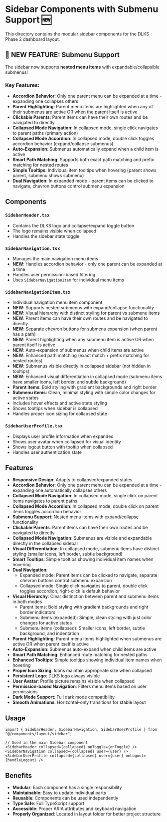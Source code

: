 # Sidebar Components with Submenu Support 🆕

This directory contains the modular sidebar components for the DLKS Phase 2 dashboard layout.

## 🎉 NEW FEATURE: Submenu Support

The sidebar now supports **nested menu items** with expandable/collapsible submenus!

### Key Features:
- **Accordion Behavior**: Only one parent menu can be expanded at a time - expanding one collapses others
- **Parent Highlighting**: Parent menu items are highlighted when any of their submenus are active OR when the parent itself is active
- **Clickable Parents**: Parent items can have their own routes and be navigated to directly
- **Collapsed Mode Navigation**: In collapsed mode, single click navigates to parent paths (primary action)
- **Collapsed Mode Accordion**: In collapsed mode, double click toggles accordion behavior (expand/collapse submenus)
- **Auto-Expansion**: Submenus automatically expand when a child item is active
- **Smart Path Matching**: Supports both exact path matching and prefix matching for nested routes
- **Simple Tooltips**: Individual item tooltips when hovering (parent shows parent, submenu shows submenu)
- **Dual Navigation**: In expanded mode - parent items can be clicked to navigate, chevron buttons control submenu expansion

## Components

### `SidebarHeader.tsx`
- Contains the DLKS logo and collapse/expand toggle button
- The logo remains visible when collapsed
- Handles the sidebar state toggle

### `SidebarNavigation.tsx`
- Manages the main navigation menu items
- **NEW**: Handles accordion behavior - only one parent can be expanded at a time
- Handles user permission-based filtering
- Uses `SidebarNavigationItem` for individual menu items

### `SidebarNavigationItem.tsx`
- Individual navigation menu item component
- **NEW**: Supports nested submenus with expand/collapse functionality
- **NEW**: Visual hierarchy with distinct styling for parent vs submenu items
- **NEW**: Parent items can have their own routes and be navigated to directly
- **NEW**: Separate chevron buttons for submenu expansion (when parent has a path)
- **NEW**: Parent highlighting when any submenu item is active OR when parent itself is active
- **NEW**: Auto-expansion of submenus when child items are active
- **NEW**: Enhanced path matching (exact match + prefix matching for nested routes)
- **NEW**: Submenus visible directly in collapsed sidebar (not hidden in tooltips)
- **NEW**: Enhanced visual differentiation in collapsed mode (submenu items have smaller icons, left border, and subtle background)
- **Parent items**: Bold styling with gradient backgrounds and right border
- **Submenu items**: Clean, minimal styling with simple color changes for active states
- Includes hover effects and active state styling
- Shows tooltips when sidebar is collapsed
- Handles proper icon sizing for collapsed state

### `SidebarUserProfile.tsx`
- Displays user profile information when expanded
- Shows user avatar when collapsed for visual identity
- Shows logout button with tooltip when collapsed
- Handles user authentication state

## Features

- **Responsive Design**: Adapts to collapsed/expanded states
- **Accordion Behavior**: Only one parent menu can be expanded at a time - expanding one automatically collapses others
- **Collapsed Mode Navigation**: In collapsed mode, single click on parent items navigates to parent paths
- **Collapsed Mode Accordion**: In collapsed mode, double click on parent items toggles accordion behavior
- **Submenu Support**: Nested menu items with expand/collapse functionality
- **Clickable Parents**: Parent items can have their own routes and be navigated to directly
- **Collapsed Mode Navigation**: Submenus are visible and expandable directly in the collapsed sidebar
- **Visual Differentiation**: In collapsed mode, submenu items have distinct styling (smaller icons, left border, subtle background)
- **Smart Tooltips**: Simple tooltips showing individual item names when hovering
- **Dual Navigation**: 
  - Expanded mode: Parent items can be clicked to navigate, separate chevron buttons control submenu expansion
  - Collapsed mode: Single click navigates to parent, double click toggles accordion, right-click is default behavior
- **Visual Hierarchy**: Clear distinction between parent and submenu items in both modes
  - Parent items: Bold styling with gradient backgrounds and right border indicators
  - Submenu items (expanded): Simple, clean styling with just color changes for active states
  - Submenu items (collapsed): Smaller icons, left border, subtle background, and indentation
- **Parent Highlighting**: Parent menu items highlighted when submenus are active OR when parent itself is active
- **Auto-Expansion**: Submenus auto-expand when child items are active
- **Smart Path Matching**: Enhanced route matching for nested paths
- **Enhanced Tooltips**: Simple tooltips showing individual item names when hovering
- **Proper Icon Sizing**: Icons maintain appropriate size when collapsed
- **Persistent Logo**: DLKS logo always visible
- **User Avatar**: Profile picture remains visible when collapsed
- **Permission-based Navigation**: Filters menu items based on user permissions
- **Dark Mode Support**: Full dark mode compatibility
- **Smooth Animations**: Horizontal-only transitions for stable layout

## Usage

```tsx
import { SidebarHeader, SidebarNavigation, SidebarUserProfile } from "@/components/layout/sidebar";

// Used in the main Sidebar component
<SidebarHeader collapsed={collapsed} onToggle={onToggle} />
<SidebarNavigation collapsed={collapsed} user={user} />
<SidebarUserProfile collapsed={collapsed} user={user} onLogout={handleLogout} />
```

## Benefits

- **Modular**: Each component has a single responsibility
- **Maintainable**: Easy to update individual parts
- **Reusable**: Components can be used independently
- **Type Safe**: Full TypeScript support
- **Accessible**: Proper ARIA attributes and keyboard navigation
- **Properly Organized**: Located in layout folder for better project structure
